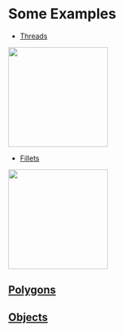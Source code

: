 # Some Examples
- [Threads](https://github.com/UBaer21/UB.scad/blob/main/Examples/Threads.scad)
<img src="https://user-images.githubusercontent.com/93376232/146527884-26962c8d-a7b7-4090-8ad6-d3a3dbaaaa65.png" width=200>

- [Fillets](https://github.com/UBaer21/UB.scad/blob/main/Examples/Fillet.scad)
<img src="https://user-images.githubusercontent.com/93376232/146754473-fbecf9e7-21fc-4f78-ba95-3fa75b7b541b.png" width=200>

## [Polygons](https://github.com/UBaer21/UB.scad/blob/main/Examples/Polygons.scad)

## [Objects](https://github.com/UBaer21/UB.scad/blob/main/Examples/Objects.scad)
